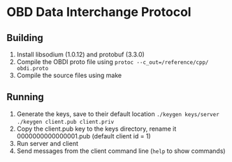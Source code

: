 # OBD Data Interchange Protocol

## Building
1. Install libsodium (1.0.12) and protobuf (3.3.0)
2. Compile the OBDI proto file using
`protoc --c_out=/reference/cpp/ obdi.proto`
3. Compile the source files using make

## Running
1. Generate the keys, save to their default location
`./keygen keys/server`  
`./keygen client.pub client.priv`
2. Copy the client.pub key to the keys directory, rename it 0000000000000001.pub (default client id = 1)
3. Run server and client
4. Send messages from the client command line (`help` to show commands)
